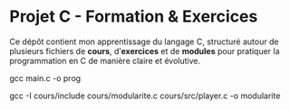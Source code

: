 # Projet C - Formation & Exercices

Ce dépôt contient mon apprentissage du langage C, structuré autour de plusieurs fichiers de **cours**, d’**exercices** et de **modules** pour pratiquer la programmation en C de manière claire et évolutive.


gcc main.c -o prog

gcc -I cours/include cours/modularite.c cours/src/player.c -o modularite